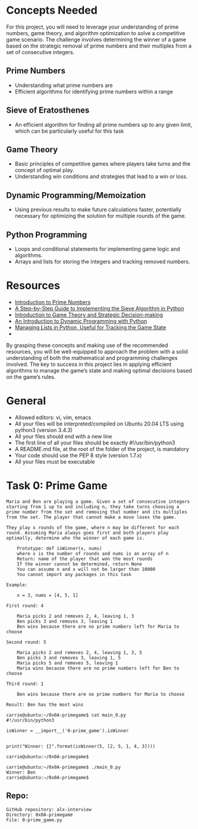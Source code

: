 # Concepts Needed
For this project, you will need to leverage your understanding of prime numbers, game theory, and algorithm optimization to solve a competitive game scenario. The challenge involves determining the winner of a game based on the strategic removal of prime numbers and their multiples from a set of consecutive integers.

## Prime Numbers
- Understanding what prime numbers are
- Efficient algorithms for identifying prime numbers within a range

## Sieve of Eratosthenes
- An efficient algorithm for finding all prime numbers up to any given limit, which can be particularly useful for this task

## Game Theory
- Basic principles of competitive games where players take turns and the concept of optimal play.
- Understanding win conditions and strategies that lead to a win or loss.

## Dynamic Programming/Memoization
- Using previous results to make future calculations faster, potentially necessary for optimizing the solution for multiple rounds of the game.

## Python Programming
- Loops and conditional statements for implementing game logic and algorithms.
- Arrays and lists for storing the integers and tracking removed numbers.

# Resources
- [Introduction to Prime Numbers](https://www.khanacademy.org/math/cc-fourth-grade-math/imp-factors-multiples-and-patterns/imp-prime-and-composite-numbers/v/prime-numbers)
- [A Step-by-Step Guide to Implementing the Sieve Algorithm in Python](https://www.geeksforgeeks.org/sieve-of-eratosthenes/)
- [Introduction to Game Theory and Strategic Decision-making](https://www.investopedia.com/terms/g/gametheory.asp)
- [An Introduction to Dynamic Programming with Python](https://skerritt.blog/dynamic-programming/)
- [Managing Lists in Python, Useful for Tracking the Game State](https://docs.python.org/3/tutorial/introduction.html#lists)
- []()

By grasping these concepts and making use of the recommended resources, you will be well-equipped to approach the problem with a solid understanding of both the mathematical and programming challenges involved. The key to success in this project lies in applying efficient algorithms to manage the game’s state and making optimal decisions based on the game’s rules.

# General
- Allowed editors: vi, vim, emacs
- All your files will be interpreted/compiled on Ubuntu 20.04 LTS using python3 (version 3.4.3)
- All your files should end with a new line
- The first line of all your files should be exactly #!/usr/bin/python3
- A README.md file, at the root of the folder of the project, is mandatory
- Your code should use the PEP 8 style (version 1.7.x)
- All your files must be executable

# Task 0: Prime Game
```
Maria and Ben are playing a game. Given a set of consecutive integers starting from 1 up to and including n, they take turns choosing a prime number from the set and removing that number and its multiples from the set. The player that cannot make a move loses the game.

They play x rounds of the game, where n may be different for each round. Assuming Maria always goes first and both players play optimally, determine who the winner of each game is.

    Prototype: def isWinner(x, nums)
    where x is the number of rounds and nums is an array of n
    Return: name of the player that won the most rounds
    If the winner cannot be determined, return None
    You can assume n and x will not be larger than 10000
    You cannot import any packages in this task

Example:

    x = 3, nums = [4, 5, 1]

First round: 4

    Maria picks 2 and removes 2, 4, leaving 1, 3
    Ben picks 3 and removes 3, leaving 1
    Ben wins because there are no prime numbers left for Maria to choose

Second round: 5

    Maria picks 2 and removes 2, 4, leaving 1, 3, 5
    Ben picks 3 and removes 3, leaving 1, 5
    Maria picks 5 and removes 5, leaving 1
    Maria wins because there are no prime numbers left for Ben to choose

Third round: 1

    Ben wins because there are no prime numbers for Maria to choose

Result: Ben has the most wins
```
```
carrie@ubuntu:~/0x0A-primegame$ cat main_0.py
#!/usr/bin/python3

isWinner = __import__('0-prime_game').isWinner


print("Winner: {}".format(isWinner(5, [2, 5, 1, 4, 3])))

carrie@ubuntu:~/0x0A-primegame$
```
```
carrie@ubuntu:~/0x0A-primegame$ ./main_0.py
Winner: Ben
carrie@ubuntu:~/0x0A-primegame$
```

## Repo:

    GitHub repository: alx-interview
    Directory: 0x0A-primegame
    File: 0-prime_game.py
